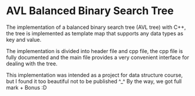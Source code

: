 # AVL Balanced Binary Search Tree
The implementation of a balanced binary search tree (AVL tree) with C++, the tree is implemented as template map that supports any data types as key and value.

The implementation is divided into header file and cpp file, the cpp file is fully documented
and the main file provides a very convenient interface for dealing with the tree.

This implementation was intended as a project for data structure course, but I found it too beautiful not to be published ^_^
By the way, we got full mark + Bonus :D
